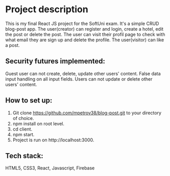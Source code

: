# Project description

This is my final React JS project for the SoftUni exam. It's a simple CRUD blog-post app. The user(creator) can register and login, create a hotel, edit the post or delete the post. The user can visit their profil page to check with what email they are sign up and delete the profile. The user(visitor) can like a post.

## Security futures implemented:
Guest user can not create, delete, update other users' content.
False data input handling on all input fields.
Users can not update or delete other users' content.

## How to set up:

1. Git clone https://github.com/mpetrov38/blog-post.git to your directory of choice.
2. npm install on root level.
3. cd client.
4. npm start.
5. Project is run on http://localhost:3000.

## Tech stack:

HTML5, CSS3, React, Javascript, Firebase